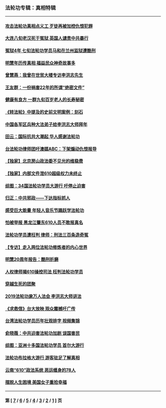 ### 法轮功专辑：真相特辑
---
#### [攻击法轮功真相点义工 歹徒再被加控仇恨犯罪](../../pages/nf4389/n13601019.md?06210430) 
#### [大连八旬老汉死于冤狱 英国人谴责中共暴行](../../pages/nf4389/n13480118.md?06210430) 
#### [冤狱4年 七旬法轮功学员马和在兰州监狱遭酷刑](../../pages/nf4389/n13304688.md?06210430) 
#### [明慧年历传真相 福益民众神奇故事多](../../pages/nf4389/n13294545.md?06210430) 
#### [曾慧燕：我曾在世贸大楼专访李洪志先生](../../pages/nf4389/n12898729.md?06210430) 
#### [王友群：一份祸害22年的所谓“绝密文件”](../../pages/nf4389/n12871750.md?06210430) 
#### [健康有良方 一群九旬百岁老人的长寿秘密](../../pages/nf4389/n12847475.md?06210430) 
#### [《转法轮》中提及的史前文明案例：刻石](../../pages/nf4389/n12758577.md?06210430) 
#### [中国各军区兵种大法弟子给李洪志大师拜年](../../pages/nf4389/n12750047.md?06210430) 
#### [田云：国际抗共大潮起 华人感谢法轮功](../../pages/nf4389/n12357708.md?06210430) 
#### [台法轮功律师团吁澳媒ABC：下架煽动仇恨报导](../../pages/nf4389/n12279917.md?06210430) 
#### [【独家】北京房山政法委不见光的维稳费](../../pages/nf4389/n12031979.md?06210430) 
#### [【独家】内部文件泄610超级权力未终止](../../pages/nf4389/n12023895.md?06210430) 
#### [组图：34国法轮功学员大游行 吁停止迫害](../../pages/nf4389/n11492658.md?06210430) 
#### [归正：中共邪政——下达指标抓人](../../pages/nf4389/n11474770.md?06210430) 
#### [感受巨大能量 年轻人音乐节踊跃学法轮功](../../pages/nf4389/n11441981.md?06210430) 
#### [怕被举报 黑龙江肇东610人员不敢报真名](../../pages/nf4389/n11436499.md?06210430) 
#### [法轮功学员遭枉判 律师：刑法三百条造奇冤](../../pages/nf4389/n11433943.md?06210430) 
#### [【专访】走入两位法轮功修炼者的内心世界](../../pages/nf4389/n11415623.md?06210430) 
#### [明慧20周年报告：酷刑折磨](../../pages/nf4389/n11387954.md?06210430) 
#### [人权律师揭610操控司法 枉判法轮功学员](../../pages/nf4389/n11313370.md?06210430) 
#### [穿越生死的团聚](../../pages/nf4389/n11258922.md?06210430) 
#### [2019法轮功逾万人法会 李洪志大师讲法](../../pages/nf4389/n11265303.md?06210430) 
#### [《求救信》台大放映 观众震撼吁广传](../../pages/nf4389/n10922251.md?06210430) 
#### [台湾法轮功学员历年壮观排字 视频集锦](../../pages/nf4389/n10878789.md?06210430) 
#### [俞晓薇：中共迫害法轮功加剧 误国害民](../../pages/nf4389/n10859260.md?06210430) 
#### [组图：亚洲十多国法轮功学员 首尔大游行](../../pages/nf4389/n10781149.md?06210430) 
#### [法轮功布拉格大游行 游客驻足了解真相](../../pages/nf4389/n10749360.md?06210430) 
#### [云南“610”政法系统 恶运缠身的78人](../../pages/nf4389/n10747534.md?06210430) 
#### [摆脱人生困境 美国女子重拾幸福](../../pages/nf4389/n10688678.md?06210430) 

---
#### 第 [ [7](./7.md?06210430) / [6](./6.md?06210430) / [5](./5.md?06210430) / [4](./4.md?06210430) / [3](./3.md?06210430) / [2](./2.md?06210430) / [1](./1.md?06210430) ] 页
